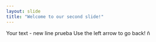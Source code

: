 ```yaml
---
layout: slide
title: "Welcome to our second slide!"
---
```

Your text - new line prueba
Use the left arrow to go back!
ñ
